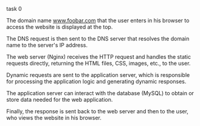 task 0

The domain name www.foobar.com that the user enters in his browser to access the website is displayed at the top.

The DNS request is then sent to the DNS server that resolves the domain name to the server's IP address.

The web server (Nginx) receives the HTTP request and handles the static requests directly, returning the HTML files, CSS, images, etc., to the user.

Dynamic requests are sent to the application server, which is responsible for processing the application logic and generating dynamic responses.

The application server can interact with the database (MySQL) to obtain or store data needed for the web application.

Finally, the response is sent back to the web server and then to the user, who views the website in his browser.
